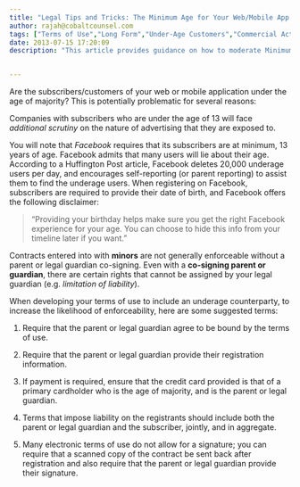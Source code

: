 ```yaml
---
title: "Legal Tips and Tricks: The Minimum Age for Your Web/Mobile App Subscribers"
author: rajah@cobaltcounsel.com
tags: ["Terms of Use","Long Form","Under-Age Customers","Commercial Activities","Rajah"]
date: 2013-07-15 17:20:09
description: "This article provides guidance on how to moderate Minimum Age Requirements for Web/Mobile App Subcribers."


---
```




Are the subscribers/customers of your web or mobile application under the age of majority?  This is potentially problematic for several reasons:

Companies with subscribers who are under the age of 13 will face *additional scrutiny* on the nature of advertising that they are exposed to.

You will note that *Facebook* requires that its subscribers are at minimum, 13 years of age.  Facebook admits that many users will lie about their age.  According to a Huffington Post article, Facebook deletes 20,000 underage users per day, and encourages self-reporting (or parent reporting) to assist them to find the underage users.  When registering on Facebook, subscribers are required to provide their date of birth, and Facebook offers the following disclaimer:

> “Providing your birthday helps make sure you get the right Facebook experience for your age. You can choose to hide this info from your timeline later if you want.”

Contracts entered into with **minors** are not generally enforceable without a parent or legal guardian co-signing. Even with a **co-signing parent or guardian**, there are certain rights that cannot be assigned by your legal guardian (e.g. *limitation of liability*).

When developing your terms of use to include an underage counterparty, to increase the likelihood of enforceability, here are some suggested terms:

1.  Require that the parent or legal guardian agree to be bound by the terms of use.

2.  Require that the parent or legal guardian provide their registration information.

3.  If payment is required, ensure that the credit card provided is that of a primary cardholder who is the age of majority, and is the parent or legal guardian.

4.  Terms that impose liability on the registrants should include both the parent or legal guardian and the subscriber, jointly, and in aggregate.

5.  Many electronic terms of use do not allow for a signature; you can require that a scanned copy of the contract be sent back after registration and also require that the parent or legal guardian provide their signature.
